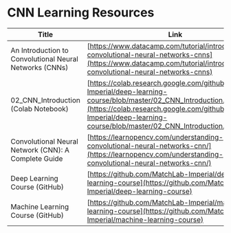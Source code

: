 # CNN Learning Resources

| Title | Link | Author(s) | 
|-------|------|-----------|
| An Introduction to Convolutional Neural Networks (CNNs) | [https://www.datacamp.com/tutorial/introduction-to-convolutional-neural-networks-cnns](https://www.datacamp.com/tutorial/introduction-to-convolutional-neural-networks-cnns) | Zoumana Keita |
| 02_CNN_Introduction (Colab Notebook) | [https://colab.research.google.com/github/MatchLab-Imperial/deep-learning-course/blob/master/02_CNN_Introduction.ipynb](https://colab.research.google.com/github/MatchLab-Imperial/deep-learning-course/blob/master/02_CNN_Introduction.ipynb) | MatchLab-Imperial team | 
| Convolutional Neural Network (CNN): A Complete Guide | [https://learnopencv.com/understanding-convolutional-neural-networks-cnn/](https://learnopencv.com/understanding-convolutional-neural-networks-cnn/) | Bill Kromydas 
| Deep Learning Course (GitHub) | [https://github.com/MatchLab-Imperial/deep-learning-course](https://github.com/MatchLab-Imperial/deep-learning-course) | MatchLab-Imperial team |
| Machine Learning Course (GitHub) | [https://github.com/MatchLab-Imperial/machine-learning-course](https://github.com/MatchLab-Imperial/machine-learning-course) | MatchLab-Imperial team |

